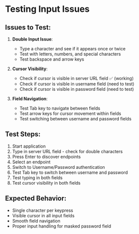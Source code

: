 # Testing Input Issues

## Issues to Test:

1. **Double Input Issue**:
    - Type a character and see if it appears once or twice
    - Test with letters, numbers, and special characters
    - Test backspace and arrow keys

2. **Cursor Visibility**:
    - Check if cursor is visible in server URL field ✅ (working)
    - Check if cursor is visible in username field (need to test)
    - Check if cursor is visible in password field (need to test)

3. **Field Navigation**:
    - Test Tab key to navigate between fields
    - Test arrow keys for cursor movement within fields
    - Test switching between username and password fields

## Test Steps:

1. Start application
2. Type in server URL field - check for double characters
3. Press Enter to discover endpoints
4. Select an endpoint
5. Switch to Username/Password authentication
6. Test Tab key to switch between username and password
7. Test typing in both fields
8. Test cursor visibility in both fields

## Expected Behavior:

- Single character per keypress
- Visible cursor in all input fields
- Smooth field navigation
- Proper input handling for masked password field

